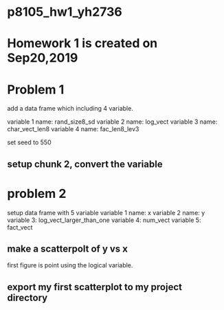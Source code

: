 # p8105_hw1_yh2736

# Homework 1 is created on Sep20,2019

# Problem 1

add a data frame which including 4 variable.

variable 1 name: rand_size8_sd
variable 2 name: log_vect
variable 3 name: char_vect_len8
variable 4 name: fac_len8_lev3

set seed to 550

## setup chunk 2, convert the variable

# problem 2
setup data frame with 5 variable
variable 1 name: x
variable 2 name: y
variable 3:      log_vect_larger_than_one
variable 4:      num_vect
variable 5:      fact_vect

## make a scatterpolt of y vs x 
first figure is point using the logical variable.

## export my first scatterplot to my project directory